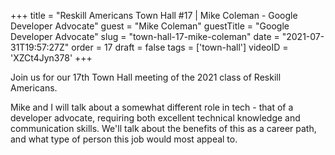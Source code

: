 +++
title = "Reskill Americans Town Hall #17 | Mike Coleman - Google Developer Advocate"
guest = "Mike Coleman"
guestTitle = "Google Developer Advocate"
slug = "town-hall-17-mike-coleman"
date = "2021-07-31T19:57:27Z"
order = 17
draft = false
tags = ['town-hall']
videoID = 'XZCt4Jyn378'
+++

Join us for our 17th Town Hall meeting of the 2021 class of Reskill Americans.

Mike and I will talk about a somewhat different role in tech - that of a developer advocate, requiring both excellent technical knowledge and communication skills.  We'll talk about the benefits of this as a career path, and what type of person this job would most appeal to.
